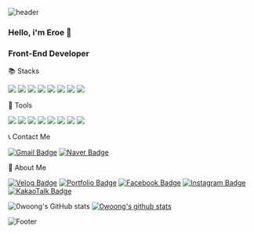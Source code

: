 ![header](https://capsule-render.vercel.app/api?type=waving&color=auto&customColorList=19&height=150&fontAlign=80&section=header)

### Hello, i'm Eroe 👋

### Front-End Developer

📚 Stacks

<img src="https://img.shields.io/badge/HTML5-E34F26?style=for-the-badge&logo=HTML5&logoColor=white"/> <img src="https://img.shields.io/badge/CSS3-1572B6?style=for-the-badge&logo=CSS3&logoColor=white"/> <img src="https://img.shields.io/badge/JavaScript-F7DF1E?style=for-the-badge&logo=JavaScript&logoColor=white"/> <img src="https://img.shields.io/badge/Python-3766AB?style=for-the-badge&logo=Python&logoColor=white"/> <img src="https://img.shields.io/badge/Java-007396?style=for-the-badge&logo=Java&logoColor=white"/> <img src="https://img.shields.io/badge/MySQL-4479A1?style=for-the-badge&logo=MySQL&logoColor=white"/> <img src="https://img.shields.io/badge/React-61DAFB?style=for-the-badge&logo=React&logoColor=white"/> <img src="https://img.shields.io/badge/Node.js-339933?style=for-the-badge&logo=Node.js&logoColor=white"/> 

🔨 Tools

<img src="https://img.shields.io/badge/Visual Studio Code-007ACC?style=for-the-badge&logo=Visual Studio Code&logoColor=white"/> <img src="https://img.shields.io/badge/Git-F05032?style=for-the-badge&logo=Git&logoColor=white"/> <img src="https://img.shields.io/badge/GitHub-181717?style=for-the-badge&logo=GitHub&logoColor=white"/> <img src="https://img.shields.io/badge/Eclipse IDE-2C2255?style=for-the-badge&logo=Eclipse IDE&logoColor=white"/> <img src="https://img.shields.io/badge/Anaconda-44A833?style=for-the-badge&logo=Anaconda&logoColor=white"/> <img src="https://img.shields.io/badge/MongoDB-47A248?style=for-the-badge&logo=MongoDB&logoColor=white"/> <img src="https://img.shields.io/badge/PyCharm-black?style=for-the-badge&logo=PyCharm&logoColor=white"/> <img src="https://img.shields.io/badge/Django-092E20?style=for-the-badge&logo=Django&logoColor=white"/> 

📞 Contact Me

[![Gmail Badge](https://img.shields.io/badge/Gmail-d14836?style=for-the-badge&logo=Gmail&logoColor=white&link=mailto:jooyy1219@gmail.com)](jooyy1219@gmail.com)
[![Naver Badge](https://img.shields.io/badge/Naver-03C75A?style=for-the-badge&logo=Naver&logoColor=white&link=mailto:jooyy1219@naver.com)](jooyy1219@naver.com)


👻 About Me

<!-- [![Notion Badge](https://img.shields.io/badge/Notion-000000?style=for-the-badge&logo=Notion&logoColor=white&link=https://joyous-pansy-314.notion.site/1612a809df194bb892e7dc0f4947c300)](https://joyous-pansy-314.notion.site/1612a809df194bb892e7dc0f4947c300) -->
[![Velog Badge](https://img.shields.io/badge/Velog-20C997?style=for-the-badge&logo=Velog&logoColor=white&link=https://velog.io/@0woong)](https://velog.io/@0woong)
[![Portfolio Badge](https://img.shields.io/badge/Portfolio-DD0B78?style=for-the-badge&logo=Starship&logoColor=white&link=https://eroe.kro.kr)](https://eroe.kro.kr)
[![Facebook Badge](https://img.shields.io/badge/Facebook-1877F2?style=for-the-badge&logo=Facebook&logoColor=white&link=https://facebook.com/jooyy1219)](https://facebook.com/jooyy1219)
[![Instagram Badge](https://img.shields.io/badge/Instagram-E4405F?style=for-the-badge&logo=Instagram&logoColor=white&link=https://instagram.com/yexngwxxng)](https://instagram.com/yexngwxxng)
[![KakaoTalk Badge](https://img.shields.io/badge/KakaoTalk-FFCD00?style=for-the-badge&logo=KakaoTalk&logoColor=white&link=http://qr.kakao.com/talk/Oj228OAk1a70FwHtoovXlwpw.W0-)](http://qr.kakao.com/talk/Oj228OAk1a70FwHtoovXlwpw.W0-)


<!--
🏅 Algorithm Gold Level. 

[![Solved.ac Profile](http://mazassumnida.wtf/api/v2/generate_badge?boj=yuna1do)](https://solved.ac/yuna1do/)  
Programmers - Lv3  
Samsung SW *Pro Level*
-->

<!--
🏆 Awards
|Competition|Prize|Date|
|------|---|---|
|Microsoft News Recommendation|World 2nd Prize|Oct 21, 2020|
|Kaggle Man/Female Predict Competition|1st|Jan 25, 2019|
-->

![0woong's GitHub stats](https://github-readme-stats.vercel.app/api?username=0woong&show_icons=true&theme=dracula)
[![0woong's github stats](https://github-readme-stats.vercel.app/api/top-langs/?username=0woong&show_icons=true&theme=dracula&hide_border=true&layout=compact)](https://github.com/0woong)

![Footer](https://capsule-render.vercel.app/api?type=waving&color=auto&customColorList=19&height=150&section=footer)
